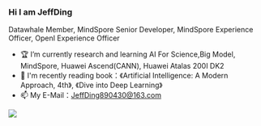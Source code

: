 ### Hi I am JeffDing

Datawhale Member, MindSpore Senior Developer, MindSpore Experience Officer, OpenI Experience Officer

- 🏆 I’m currently research and learning AI For Science,Big Model, MindSpore, Huawei Ascend(CANN), Huawei Atalas 200I DK2
- 🌱 I'm recently reading book：《Artificial Intelligence: A Modern Approach, 4th》, 《Dive into Deep Learning》
- 📫 My E-Mail：[JeffDing890430@163.com](JeffDing890430@163.com)

![](https://github-readme-stats.vercel.app/api?username=mayandev)


<!--**Mayandev/Mayandev** is a ✨ _special_ ✨ repository because its `README.md` (this file) appears on your GitHub profile.

Here are some ideas to get you started:

- 🔭 I’m currently working on ...
- 🌱 I’m currently learning ...
- 👯 I’m looking to collaborate on ...
- 🤔 I’m looking for help with ...
- 💬 Ask me about ...
- 📫 How to reach me: ...
- 😄 Pronouns: ...
- ⚡ Fun fact: ...
-->

